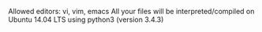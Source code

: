 Allowed editors: vi, vim, emacs
All your files will be interpreted/compiled on Ubuntu 14.04 LTS using python3 (version 3.4.3)
